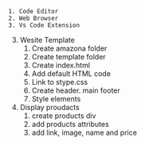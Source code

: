     1. Code Editor
    2. Web Browser
    3. Vs Code Extension
3. Wesite Template
    1. Create amazona folder
    2. Create template folder
    3. Create index.html
    4. Add default HTML code
    5. Link to stype.css
    6. Create header. main footer
    7. Style elements
4. Display proudacts
    1. create products div
    2. add products attributes
    3. add link, image, name and price